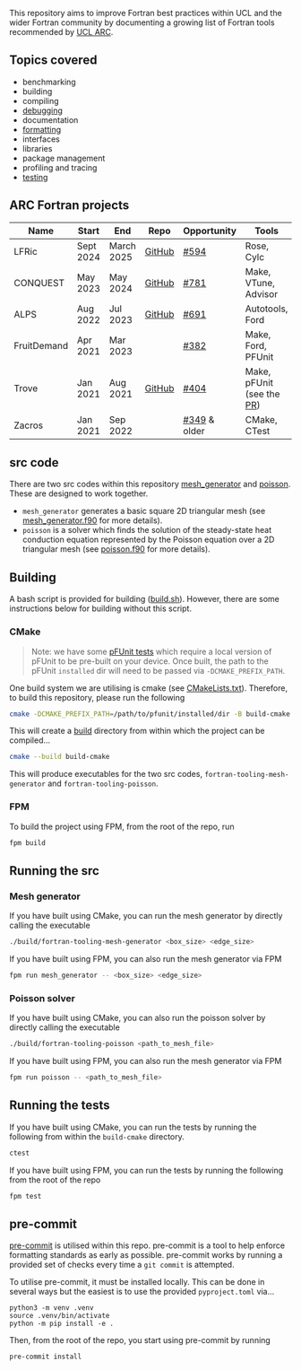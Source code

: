 This repository aims to improve Fortran best practices within UCL and the wider Fortran community by documenting a growing list of Fortran tools recommended by [UCL ARC](https://ucl.ac.uk/arc).

## Topics covered

- benchmarking
- building
- compiling
- [debugging](./debugging)
- documentation
- [formatting](./formatting)
- interfaces
- libraries
- package management
- profiling and tracing
- [testing](./testing)

## ARC Fortran projects

| Name | Start | End | Repo | Opportunity | Tools | Lessons |
| --- | --- | --- | --- | --- | --- | --- |
| LFRic | Sept 2024 | March 2025 | [GitHub](https://github.com/exoclim/lfric_dev) | [#594](https://github.com/UCL-ARC/research-software-opportunities/issues/594) | Rose, Cylc | |
| CONQUEST | May 2023 | May 2024 | [GitHub](https://github.com/OrderN/CONQUEST-release) | [#781](https://github.com/UCL-ARC/research-software-opportunities/issues/781) | Make, VTune, Advisor | |
| ALPS | Aug 2022 | Jul 2023 | [GitHub](https://github.com/danielver02/ALPS) | [#691](https://github.com/UCL-ARC/research-software-opportunities/issues/691) | Autotools, Ford | |
| FruitDemand | Apr 2021 | Mar 2023 |  | [#382](https://github.com/UCL-ARC/research-software-opportunities/issues/382) |  Make, Ford, PFUnit | |
| Trove | Jan 2021 | Aug 2021 | [GitHub](https://github.com/Trovemaster/TROVE/tree/merge-develop-mpi) | [#404](https://github.com/UCL-ARC/research-software-opportunities/issues/404) | Make, pFUnit (see the [PR](https://github.com/Trovemaster/TROVE/pull/44/files#diff-beda42571c095172ab63437d050612a571d0d9ddd3ad4f2aecbce907a9b7e3d0)) | |
| Zacros | Jan 2021 | Sep 2022 | | [#349](https://github.com/UCL-ARC/research-software-opportunities/issues/349) & older | CMake, CTest | |

## src code

There are two src codes within this repository [mesh_generator](./src/mesh_generator/) and [poisson](./src/poisson/). These are designed to work together.

- `mesh_generator` generates a basic square 2D triangular mesh (see [mesh_generator.f90](./src/mesh_generator/mesh_generator.f90) for more details).
- `poisson` is a solver which finds the solution of the steady-state heat conduction equation represented by the Poisson equation over a 2D triangular mesh (see [poisson.f90](./src/poisson/poisson.f90) for more details).

## Building

A bash script is provided for building ([build.sh](./build.sh)). However, there are some instructions below for building without this script.

### CMake

>Note: we have some [pFUnit tests](./testing/pFUnit/) which require a local version of pFUnit to be pre-built on your device. Once built, the path to the pFUnit `installed` dir will need to be passed via `-DCMAKE_PREFIX_PATH`.

One build system we are utilising is cmake (see [CMakeLists.txt](./CMakeLists.txt)). Therefore, to build this repository, please run the following

```sh
cmake -DCMAKE_PREFIX_PATH=/path/to/pfunit/installed/dir -B build-cmake 
``` 
This will create a [build](./build) directory from within which the project can be compiled...

```sh
cmake --build build-cmake
```

This will produce executables for the two src codes, `fortran-tooling-mesh-generator` and `fortran-tooling-poisson`.

### FPM

To build the project using FPM, from the root of the repo, run

```sh
fpm build
```

## Running the src

### Mesh generator

If you have built using CMake, you can run the mesh generator by directly calling the executable

```sh
./build/fortran-tooling-mesh-generator <box_size> <edge_size>
```

If you have built using FPM, you can also run the mesh generator via FPM
```sh
fpm run mesh_generator -- <box_size> <edge_size>
```

### Poisson solver
If you have built using CMake, you can also run the poisson solver by directly calling the executable
```sh
./build/fortran-tooling-poisson <path_to_mesh_file>
```

If you have built using FPM, you can also run the mesh generator via FPM
```sh
fpm run poisson -- <path_to_mesh_file>
```

## Running the tests

If you have built using CMake, you can run the tests by running the following from within the `build-cmake` directory.

```sh
ctest
```

If you have built using FPM, you can run the tests by running the following from the root of the repo

```sh
fpm test
```

## pre-commit

[pre-commit](https://pre-commit.com/) is utilised within this repo. pre-commit is a tool to help enforce formatting standards as early as possible.
pre-commit works by running a provided set of checks every time a `git commit` is attempted.

To utilise pre-commit, it must be installed locally. This can be done in several ways but the easiest is to use the provided `pyproject.toml` via...
```
python3 -m venv .venv
source .venv/bin/activate
python -m pip install -e .
``` 

Then, from the root of the repo, you start using pre-commit by running

```sh
pre-commit install
```
